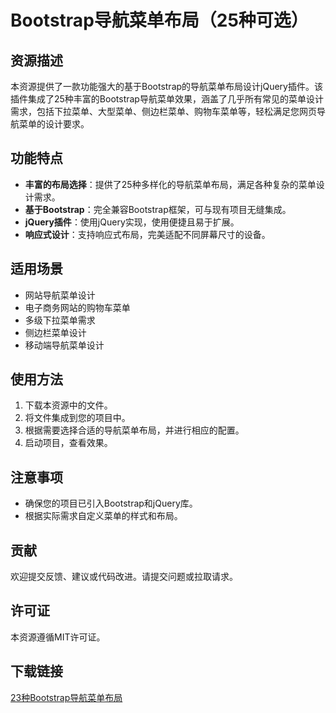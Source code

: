 # Bootstrap导航菜单布局（25种可选）

## 资源描述

本资源提供了一款功能强大的基于Bootstrap的导航菜单布局设计jQuery插件。该插件集成了25种丰富的Bootstrap导航菜单效果，涵盖了几乎所有常见的菜单设计需求，包括下拉菜单、大型菜单、侧边栏菜单、购物车菜单等，轻松满足您网页导航菜单的设计要求。

## 功能特点

- **丰富的布局选择**：提供了25种多样化的导航菜单布局，满足各种复杂的菜单设计需求。
- **基于Bootstrap**：完全兼容Bootstrap框架，可与现有项目无缝集成。
- **jQuery插件**：使用jQuery实现，使用便捷且易于扩展。
- **响应式设计**：支持响应式布局，完美适配不同屏幕尺寸的设备。

## 适用场景

- 网站导航菜单设计
- 电子商务网站的购物车菜单
- 多级下拉菜单需求
- 侧边栏菜单设计
- 移动端导航菜单设计

## 使用方法

1. 下载本资源中的文件。
2. 将文件集成到您的项目中。
3. 根据需要选择合适的导航菜单布局，并进行相应的配置。
4. 启动项目，查看效果。

## 注意事项

- 确保您的项目已引入Bootstrap和jQuery库。
- 根据实际需求自定义菜单的样式和布局。

## 贡献

欢迎提交反馈、建议或代码改进。请提交问题或拉取请求。

## 许可证

本资源遵循MIT许可证。

## 下载链接

[23种Bootstrap导航菜单布局](https://pan.quark.cn/s/eb484ba4d1d4)